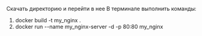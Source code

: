 Скачать директорию и перейти в нее
В терминале выполнить команды:
  1) docker build -t my_nginx . 
  2) docker run --name my_nginx-server -d -p 80:80 my_nginx
